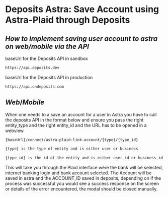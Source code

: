 # Deposits Astra: Save Account using Astra-Plaid through Deposits

## _How to implement saving user account to astra on web/mobile via the API_


baseUrl for the Deposits API in sandbox
```sh
https://api.deposits.dev
```
baseUrl for the Deposits API in production
```sh
https://api.ondeposits.com
```

## _Web_/_Mobile_

When one needs to a save an account for a user in Astra you have to call the deposits API in the format below and ensure you pass the right entity_type and the right entity_id and the URL has to be opened in a webview.

```sh
{baseUrl}/connect/astra-plaid-link-account/{type}/{type_id}
```

```sh
{type} is the type of entity and is either user or business
```

```sh
{type_id} is the id of the entity and is either user_id or business_id
```
This will take you through the Plaid interface were the bank will be selected, internet banking login and bank account selected.
The Account will be saved in astra and the ACCOUNT_ID saved in deposits, depending on if the process was successful you would see a success response on the screen or details of the error encountered, the modal should be closed manually.



